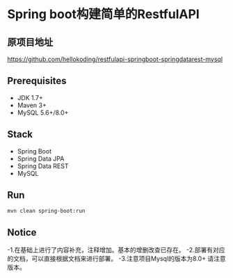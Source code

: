 # Spring boot构建简单的RestfulAPI

## 原项目地址
https://github.com/hellokoding/restfulapi-springboot-springdatarest-mysql

## Prerequisites
- JDK 1.7+
- Maven 3+
- MySQL 5.6+/8.0+

## Stack
- Spring Boot
- Spring Data JPA
- Spring Data REST
- MySQL

## Run
`mvn clean spring-boot:run`

## Notice
-1.在基础上进行了内容补充，注释增加。基本的增删改查已存在。
-2.部署有对应的文档，可以直接根据文档来进行部署。
-3.注意项目Mysql的版本为8.0+ 请注意版本。

